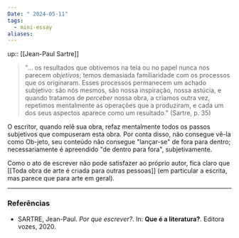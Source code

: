```yaml
---
Date: " 2024-05-11"
tags:
  - mini-essay
aliases: 
---
```


up:: [[Jean-Paul Sartre]]

> "... os resultados que obtivemos na tela ou no papel nunca nos parecem *objetivos*; temos demasiada familiaridade com os processos que os originaram. Esses processos permanecem um achado subjetivo: são nós mesmos, são nossa inspiração, nossa astúcia, e quando tratamos de *perceber* nossa obra, a criamos outra vez, repetimos mentalmente as operações que a produziram, e cada um dos seus aspectos aparece como um resultado." (Sartre, p. 35)

O escritor, quando relê sua obra, refaz mentalmente todos os passos subjetivos que compuseram esta obra. Por conta disso, não consegue vê-la como Ob-jeto, seu conteúdo não consegue "lançar-se" de fora para dentro; necessariamente é apreendido "de dentro para fora", subjetivamente.

Como o ato de escrever não pode satisfazer ao próprio autor, fica claro que [[Toda obra de arte é criada para outras pessoas]] (em particular a escrita, mas parece que para arte em geral).


---
### Referências
- SARTRE, Jean-Paul. *Por que escrever?*. In: **Que é a literatura?**. Editora vozes, 2020.

